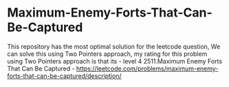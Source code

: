 # Maximum-Enemy-Forts-That-Can-Be-Captured
This repository has the most optimal solution for the leetcode question,
We can solve this using Two Pointers approach, my rating for this problem using Two Pointers approach is that its - level 4
2511.Maximum Enemy Forts That Can Be Captured - https://leetcode.com/problems/maximum-enemy-forts-that-can-be-captured/description/

